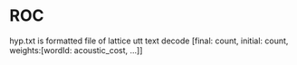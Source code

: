 # ROC

hyp.txt is formatted file of lattice utt text decode [final: count, initial: count, weights:[wordId: acoustic_cost, ...]]
